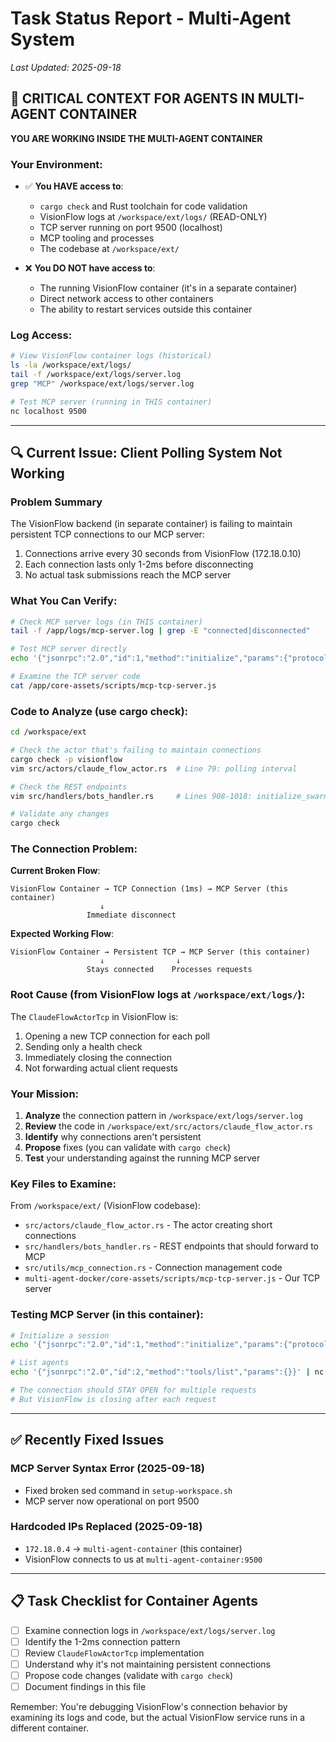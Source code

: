 # Task Status Report - Multi-Agent System

*Last Updated: 2025-09-18*

## 🎯 CRITICAL CONTEXT FOR AGENTS IN MULTI-AGENT CONTAINER

**YOU ARE WORKING INSIDE THE MULTI-AGENT CONTAINER**

### Your Environment:
- ✅ **You HAVE access to**:
  - `cargo check` and Rust toolchain for code validation
  - VisionFlow logs at `/workspace/ext/logs/` (READ-ONLY)
  - TCP server running on port 9500 (localhost)
  - MCP tooling and processes
  - The codebase at `/workspace/ext/`
  
- ❌ **You DO NOT have access to**:
  - The running VisionFlow container (it's in a separate container)
  - Direct network access to other containers
  - The ability to restart services outside this container

### Log Access:
```bash
# View VisionFlow container logs (historical)
ls -la /workspace/ext/logs/
tail -f /workspace/ext/logs/server.log
grep "MCP" /workspace/ext/logs/server.log

# Test MCP server (running in THIS container)
nc localhost 9500
```

---

## 🔍 Current Issue: Client Polling System Not Working

### Problem Summary
The VisionFlow backend (in separate container) is failing to maintain persistent TCP connections to our MCP server:
1. Connections arrive every 30 seconds from VisionFlow (172.18.0.10)
2. Each connection lasts only 1-2ms before disconnecting
3. No actual task submissions reach the MCP server

### What You Can Verify:
```bash
# Check MCP server logs (in THIS container)
tail -f /app/logs/mcp-server.log | grep -E "connected|disconnected"

# Test MCP server directly
echo '{"jsonrpc":"2.0","id":1,"method":"initialize","params":{"protocolVersion":"2024-11-05"}}' | nc localhost 9500

# Examine the TCP server code
cat /app/core-assets/scripts/mcp-tcp-server.js
```

### Code to Analyze (use cargo check):
```bash
cd /workspace/ext

# Check the actor that's failing to maintain connections
cargo check -p visionflow
vim src/actors/claude_flow_actor.rs  # Line 79: polling interval

# Check the REST endpoints
vim src/handlers/bots_handler.rs     # Lines 908-1018: initialize_swarm

# Validate any changes
cargo check
```

### The Connection Problem:

**Current Broken Flow**:
```
VisionFlow Container → TCP Connection (1ms) → MCP Server (this container)
                    ↓
                 Immediate disconnect
```

**Expected Working Flow**:
```
VisionFlow Container → Persistent TCP → MCP Server (this container)
                    ↓                ↓
                 Stays connected    Processes requests
```

### Root Cause (from VisionFlow logs at `/workspace/ext/logs/`):

The `ClaudeFlowActorTcp` in VisionFlow is:
1. Opening a new TCP connection for each poll
2. Sending only a health check
3. Immediately closing the connection
4. Not forwarding actual client requests

### Your Mission:

1. **Analyze** the connection pattern in `/workspace/ext/logs/server.log`
2. **Review** the code in `/workspace/ext/src/actors/claude_flow_actor.rs`
3. **Identify** why connections aren't persistent
4. **Propose** fixes (you can validate with `cargo check`)
5. **Test** your understanding against the running MCP server

### Key Files to Examine:

From `/workspace/ext/` (VisionFlow codebase):
- `src/actors/claude_flow_actor.rs` - The actor creating short connections
- `src/handlers/bots_handler.rs` - REST endpoints that should forward to MCP
- `src/utils/mcp_connection.rs` - Connection management code
- `multi-agent-docker/core-assets/scripts/mcp-tcp-server.js` - Our TCP server

### Testing MCP Server (in this container):

```bash
# Initialize a session
echo '{"jsonrpc":"2.0","id":1,"method":"initialize","params":{"protocolVersion":"2024-11-05"}}' | nc localhost 9500

# List agents
echo '{"jsonrpc":"2.0","id":2,"method":"tools/list","params":{}}' | nc localhost 9500

# The connection should STAY OPEN for multiple requests
# But VisionFlow is closing after each request
```

---

## ✅ Recently Fixed Issues

### MCP Server Syntax Error (2025-09-18)
- Fixed broken sed command in `setup-workspace.sh`
- MCP server now operational on port 9500

### Hardcoded IPs Replaced (2025-09-18)
- `172.18.0.4` → `multi-agent-container` (this container)
- VisionFlow connects to us at `multi-agent-container:9500`

---

## 📋 Task Checklist for Container Agents

- [ ] Examine connection logs in `/workspace/ext/logs/server.log`
- [ ] Identify the 1-2ms connection pattern
- [ ] Review `ClaudeFlowActorTcp` implementation
- [ ] Understand why it's not maintaining persistent connections
- [ ] Propose code changes (validate with `cargo check`)
- [ ] Document findings in this file

Remember: You're debugging VisionFlow's connection behavior by examining its logs and code, but the actual VisionFlow service runs in a different container.